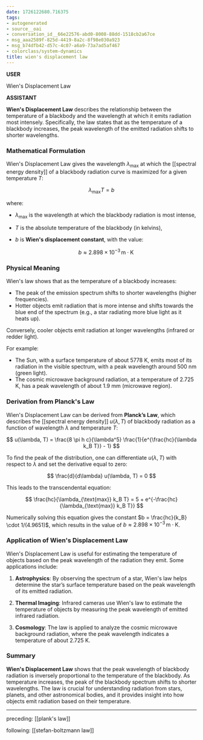 ```yaml
---
date: 1726122680.716375
tags:
- autogenerated
- source__oai
- conversation_id__66e22576-abd0-8008-88dd-1518cb2a67ce
- msg_aaa2589f-825d-4419-8a2c-8f98e030a923
- msg_b74dfb42-d57c-4c07-a6a9-73a7ad5af467
- colorclass/system-dynamics
title: wien's displacement law
---
```


**USER**

Wien's Displacement Law


**ASSISTANT**

**Wien's Displacement Law** describes the relationship between the temperature of a blackbody and the wavelength at which it emits radiation most intensely. Specifically, the law states that as the temperature of a blackbody increases, the peak wavelength of the emitted radiation shifts to shorter wavelengths.

### Mathematical Formulation

Wien's Displacement Law gives the wavelength $\lambda_{\text{max}}$ at which the [[spectral energy density]] of a blackbody radiation curve is maximized for a given temperature $T$:

$$ \lambda_{\text{max}} T = b $$

where:
- $\lambda_{\text{max}}$ is the wavelength at which the blackbody radiation is most intense,
- $T$ is the absolute temperature of the blackbody (in kelvins),
- $b$ is **Wien's displacement constant**, with the value:
  
  $$ b \approx 2.898 \times 10^{-3} \, \text{m} \cdot \text{K} $$

### Physical Meaning

Wien's law shows that as the temperature of a blackbody increases:
- The peak of the emission spectrum shifts to shorter wavelengths (higher frequencies).
- Hotter objects emit radiation that is more intense and shifts towards the blue end of the spectrum (e.g., a star radiating more blue light as it heats up).

Conversely, cooler objects emit radiation at longer wavelengths (infrared or redder light).

For example:
- The Sun, with a surface temperature of about 5778 K, emits most of its radiation in the visible spectrum, with a peak wavelength around 500 nm (green light).
- The cosmic microwave background radiation, at a temperature of 2.725 K, has a peak wavelength of about 1.9 mm (microwave region).

### Derivation from Planck's Law

Wien's Displacement Law can be derived from **Planck’s Law**, which describes the [[spectral energy density]] $u(\lambda, T)$ of blackbody radiation as a function of wavelength $\lambda$ and temperature $T$:

$$ u(\lambda, T) = \frac{8 \pi h c}{\lambda^5} \frac{1}{e^{\frac{hc}{\lambda k_B T}} - 1} $$

To find the peak of the distribution, one can differentiate $u(\lambda, T)$ with respect to $\lambda$ and set the derivative equal to zero:

$$ \frac{d}{d\lambda} u(\lambda, T) = 0 $$

This leads to the transcendental equation:

$$ \frac{hc}{\lambda_{\text{max}} k_B T} = 5 + e^{-\frac{hc}{\lambda_{\text{max}} k_B T}} $$

Numerically solving this equation gives the constant $b = \frac{hc}{k_B} \cdot 1/(4.9651)$, which results in the value of $b \approx 2.898 \times 10^{-3} \, \text{m} \cdot \text{K}$.

### Application of Wien's Displacement Law

Wien's Displacement Law is useful for estimating the temperature of objects based on the peak wavelength of the radiation they emit. Some applications include:

1. **Astrophysics**: By observing the spectrum of a star, Wien's law helps determine the star’s surface temperature based on the peak wavelength of its emitted radiation.
  
2. **Thermal Imaging**: Infrared cameras use Wien's law to estimate the temperature of objects by measuring the peak wavelength of emitted infrared radiation.
  
3. **Cosmology**: The law is applied to analyze the cosmic microwave background radiation, where the peak wavelength indicates a temperature of about 2.725 K.

### Summary

**Wien's Displacement Law** shows that the peak wavelength of blackbody radiation is inversely proportional to the temperature of the blackbody. As temperature increases, the peak of the blackbody spectrum shifts to shorter wavelengths. The law is crucial for understanding radiation from stars, planets, and other astronomical bodies, and it provides insight into how objects emit radiation based on their temperature.


---

preceding: [[plank's law]]  


following: [[stefan-boltzmann law]]